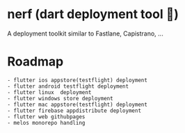 # nerf (dart deployment tool 🚀)

A deployment toolkit similar to Fastlane, Capistrano, ...

# Roadmap

    - flutter ios appstore(testflight) deployment
    - flutter android testflight deployment
    - flutter linux  deployment
    - flutter windows store deployment
    - flutter mac appstore(testflight) deployment
    - flutter firebase appdistribute deployment
    - flutter web githubpages 
    - melos monorepo handling

